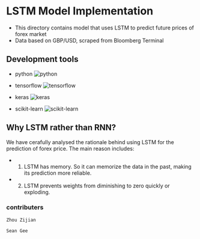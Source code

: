 # LSTM Model Implementation

- This directory contains model that uses LSTM to predict future prices of forex market
- Data based on GBP/USD, scraped from Bloomberg Terminal

## Development tools

- python
![python](https://res.cloudinary.com/teepublic/image/private/s--TwCcIoc_--/t_Resized%20Artwork/c_fit,g_north_west,h_954,w_954/co_000000,e_outline:48/co_000000,e_outline:inner_fill:48/co_ffffff,e_outline:48/co_ffffff,e_outline:inner_fill:48/co_bbbbbb,e_outline:3:1000/c_mpad,g_center,h_1260,w_1260/b_rgb:eeeeee/c_limit,f_jpg,h_630,q_90,w_630/v1520050660/production/designs/2416585_0.jpg)

- tensorflow
![tensorflow](https://planspace.org/20170318-much_ado_about_the_tensorflow_logo/img/tf-new.jpg)

- keras
![keras](https://keras.io/img/keras-logo-small.jpg)

- scikit-learn
![scikit-learn](https://blogeduonix-2f3a.kxcdn.com/wp-content/uploads/2018/12/Linear-Discriminant-Analysis.jpg)


## Why LSTM rather than RNN?
We have cerafully analysed the rationale behind using LSTM for the prediction of forex price. The main reason includes:
- 1. LSTM has memory. So it can memorize the data in the past, making its prediction more reliable.
- 2. LSTM prevents weights from diminishing to zero quickly or exploding.

### contributers

```python
Zhou Zijian
```

```python
Sean Gee
```